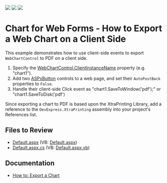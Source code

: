 <!-- default badges list -->
![](https://img.shields.io/endpoint?url=https://codecentral.devexpress.com/api/v1/VersionRange/128574661/13.1.4%2B)
[![](https://img.shields.io/badge/Open_in_DevExpress_Support_Center-FF7200?style=flat-square&logo=DevExpress&logoColor=white)](https://supportcenter.devexpress.com/ticket/details/E544)
[![](https://img.shields.io/badge/📖_How_to_use_DevExpress_Examples-e9f6fc?style=flat-square)](https://docs.devexpress.com/GeneralInformation/403183)
<!-- default badges end -->

# Chart for Web Forms - How to Export a Web Chart on a Client Side

This example demonstrates how to use client-side events to export `WebChartControl` to PDF on a client side. 

1. Specify the [WebChartControl.ClientInstanceName](https://docs.devexpress.com/AspNet/DevExpress.XtraCharts.Web.WebChartControl.ClientInstanceName) property (e.g. "chart1").
2. Add two [ASPxButton](https://docs.devexpress.com/AspNet/DevExpress.Web.ASPxButton) controls to a web page, and set their `AutoPostBack` properties to `False`.
3. Handle their client-side Click event as "chart1.SaveToWindow('pdf');" or "chart1.SaveToDisk('pdf')

Since exporting a chart to PDF is based upon the XtraPrinting Library, add a reference to the `DevExpress.XtraPrinting` assembly into your project's References list.

## Files to Review

* [Default.aspx](./CS/Default.aspx) (VB: [Default.aspx](./VB/Default.aspx))
* [Default.aspx.cs](./CS/Default.aspx.cs) (VB: [Default.aspx.vb](./VB/Default.aspx.vb))

## Documentation

* [How to: Export a Chart](https://docs.devexpress.com/AspNet/7786/components/chart-control/concepts/creating-charts/miscellaneous/how-to-export-a-chart)

